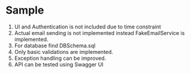# Sample

1. UI and Authentication is not included due to time constraint
2. Actual email sending is not implemented instead FakeEmailService is implemented.
3. For database find DBSchema.sql  
4. Only basic validations are implemented.
5. Exception handling can be improved.
6. API can be tested using Swagger UI